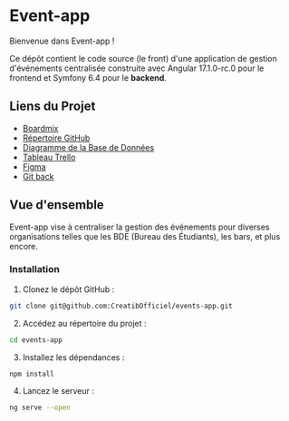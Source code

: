 # Event-app

Bienvenue dans Event-app !

Ce dépôt contient le code source (le front) d'une application de gestion d'événements centralisée construite avec Angular 17.1.0-rc.0 pour le frontend et Symfony 6.4 pour le **backend**.

## Liens du Projet

- [Boardmix](https://boardmix.com/app/share/CAE.CLybCyABKhB4g7FPdNX3JAjTg5DubiooMAVAAQ/1XLLjX)
- [Répertoire GitHub](https://github.com/BDanielo/Projet-Stack)
- [Diagramme de la Base de Données](https://dbdiagram.io/d/Diagramme-bd-challenge-stack-65689c263be14957870faed9)
- [Tableau Trello](https://trello.com/invite/b/nbRqCxvU/ATTI9528480c65341b056eb02d1b143cffe672F80830/challenge-slack)
- [Figma](https://www.figma.com/file/5N6quj4Cok3OQEAgwdZ0pf/PartyEvent?type=design&node-id=0-1&mode=design)
- [Git back](https://github.com/BDanielo/Projet-Stack-Back)

## Vue d'ensemble

Event-app vise à centraliser la gestion des événements pour diverses organisations telles que les BDE (Bureau des Étudiants), les bars, et plus encore.

### Installation

1. Clonez le dépôt GitHub :

```bash
git clone git@github.com:CreatibOfficiel/events-app.git
```

2. Accédez au répertoire du projet :

```bash
cd events-app
```

3. Installez les dépendances :

```bash
npm install
```

4. Lancez le serveur :

```bash
ng serve --open
```

   
